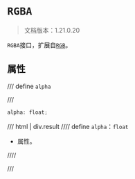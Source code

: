 # `RGBA`

> 文档版本：1.21.0.20

`RGBA`接口，扩展自[`RGB`](./rgb.md)。

## 属性

/// define
`alpha`


///

```js
alpha: float;
```

/// html | div.result
//// define
`alpha`：`float`

- 属性。


////

///


